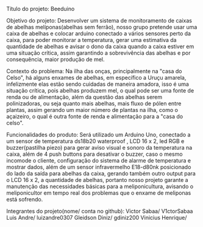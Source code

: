 Título do projeto: Beeduino

Objetivo do projeto: 
Desenvolver um sistema de monitoramento de caixas de abelhas melíponas(abelhas sem ferrão), nosso grupo pretende usar uma caixa de abelhas e colocar arduino conectado a vários sensores perto da caixa, para poder monitorar a temperatura, gerar uma estimativa da quantidade de abelhas e avisar o dono da caixa quando a caixa estiver em uma situação crítica, assim garantindo a sobrevivência das abelhas e por consequência, maior produção de mel.

Contexto do problema: 
Na ilha das onças, principalmente na "casa do Celso", há alguns enxames de abelhas, em específico a Uruçu amarela, infelizmente elas estão sendo cuidadas de maneira amadora, isso é uma situação crítica, pois abelhas produzem mel, o qual pode ser uma fonte de renda ou de alimentação, além da questão das abelhas serem polinizadoras, ou seja quanto mais abelhas, mais fluxo de pólen entre plantas, assim gerando um maior número de plantas na ilha, como o açaizeiro, o qual é outra fonte de renda e alimentação para a "casa do celso".

Funcionalidades do produto:
Será utilizado um Arduino Uno, conectado a um sensor de temperatura ds18b20 waterproof , LCD 16 x 2, led RGB e buzzer(pastilha piezo) para gerar aviso visual e sonoro da temperatura na caixa, além de 4 push buttons para desativar o buzzer, caso o mesmo incomode o cliente, configuração do sistema de alarme de temperatura e mostrar dados, além de um sensor infravermelho E18-d80nk posicionado do lado da saída para abelhas da caixa, gerando também outro output para o LCD 16 x 2, a quantidade de abelhas, portanto nosso projeto garante a manutenção das necessidades básicas para a meliponicultura, avisando o meliponicultor em tempo real dos problemas que o enxame de meliponas está sofrendo. 

Integrantes do projeto(nome/ conta no github):
Victor Sabaa/ V1ctorSabaa
Luis Andre/ luizandre0307 
Gleidson Diniz/ gdiniz200
Vinicius Henrique/ 
